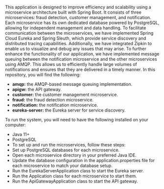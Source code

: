 This application is designed to improve efficiency and scalability using a microservice architecture built with Spring Boot. It consists of three microservices: fraud detection, customer management, and notification. Each microservice has its own dedicated database powered by PostgreSQL, allowing for independent management and data handling.
To facilitate communication between the microservices, we have implemented Spring Cloud Eureka and Spring Sleuth, which provide service discovery and distributed tracing capabilities. Additionally, we have integrated Zipkin to enable us to visualize and debug any issues that may arise.
To further enhance the functionality of our application, we have implemented message queuing between the notification microservice and the other microservices using AMQP. This allows us to efficiently handle large volumes of notifications and ensures that they are delivered in a timely manner.
In this repository, you will find the following:

- **amqp:** the AMQP-based message queuing implementation.
- **apigw:** the API gateway.
- **customer:** the customer management microservice.
- **fraud:** the fraud detection microservice.
- **notification:** the notification microservice.
- **eureka-server:** the Eureka server for service discovery.

To run the system, you will need to have the following installed on your computer:

- Java 11+
- PostgreSQL
- To set up and run the microservices, follow these steps:
- Set up PostgreSQL databases for each microservice.
- Open each microservice directory in your preferred Java IDE.
- Update the database configuration in the application.properties file for each microservice to match your database setup.
- Run the EurekaServerApplication class to start the Eureka server.
- Run the Application class for each microservice to start them.
- Run the ApiGatewayApplication class to start the API gateway.
